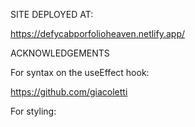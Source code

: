 SITE DEPLOYED AT:

https://defycabporfolioheaven.netlify.app/

ACKNOWLEDGEMENTS

For syntax on the useEffect hook:

https://github.com/giacoletti

For styling:

